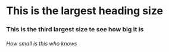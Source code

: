 # This is the largest heading size
### This is the third largest size te see how big it is
###### How small is this who knows
